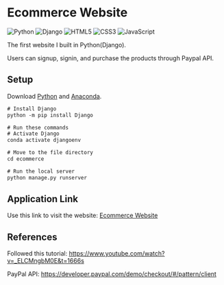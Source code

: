 # Ecommerce Website
![Python](https://img.shields.io/badge/python-3670A0?style=for-the-badge&logo=python&logoColor=ffdd54)
![Django](https://img.shields.io/badge/django-%23092E20.svg?style=for-the-badge&logo=django&logoColor=white)
![HTML5](https://img.shields.io/badge/html5-%23E34F26.svg?style=for-the-badge&logo=html5&logoColor=white)
![CSS3](https://img.shields.io/badge/css3-%231572B6.svg?style=for-the-badge&logo=css3&logoColor=white)
![JavaScript](https://img.shields.io/badge/javascript-%23323330.svg?style=for-the-badge&logo=javascript&logoColor=%23F7DF1E)

The first website I built in Python(Django).

Users can signup, signin, and purchase the products through Paypal API.

## Setup

Download [Python](https://www.python.org/downloads/) and [Anaconda](https://www.anaconda.com/products/distribution).

```diff
# Install Django
python -m pip install Django

# Run these commands
# Activate Django
conda activate djangoenv

# Move to the file directory
cd ecommerce

# Run the local server
python manage.py runserver
```

## Application Link
Use this link to visit the website: [Ecommerce Website](https://ecomweb2022.herokuapp.com/)

## References
Followed this tutorial: https://www.youtube.com/watch?v=_ELCMngbM0E&t=1666s

PayPal API: https://developer.paypal.com/demo/checkout/#/pattern/client

